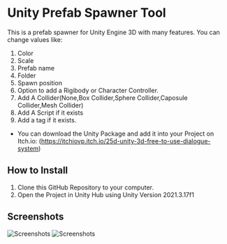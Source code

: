 # Unity Prefab Spawner Tool
This is a prefab spawner for Unity Engine 3D with many features. You can change values like: 
1. Color 
2. Scale 
3. Prefab name
4. Folder
5. Spawn position
6. Option to add a Rigibody or Character Controller.
7. Add A Collider(None,Box Collider,Sphere Collider,Capοsule Collider,Mesh Collider)
8. Add A Script if it exists
9. Add a tag if it exists.
- You can download the Unity Package and add it into your Project on Itch.io: (https://itchiovp.itch.io/25d-unity-3d-free-to-use-dialogue-system)
## How to Install
1. Clone this GitHub Repository to your computer.
2. Open the Project in Unity Hub using Unity Version 2021.3.17f1

## Screenshots
![Screenshots](https://img.itch.zone/aW1hZ2UvMjAxODgxMC8xMzg4NDczNy5wbmc=/original/jpDXkw.png)
![Screenshots](https://img.itch.zone/aW1hZ2UvMjAxODgxMC8xMzg4NDczMi5wbmc=/original/qr977K.png)
